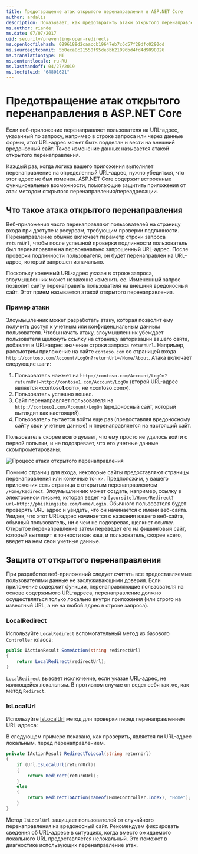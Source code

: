 ```yaml
---
title: Предотвращение атак открытого перенаправления в ASP.NET Core
author: ardalis
description: Показывает, как предотвратить атаки открытого перенаправления в приложении ASP.NET Core
ms.author: riande
ms.date: 07/07/2017
uid: security/preventing-open-redirects
ms.openlocfilehash: 0896189d2caaccb19647eb7c6d57f29dfc0290dd
ms.sourcegitcommit: 5b0eca8c21550f95de3bb21096bd4fd4d9098026
ms.translationtype: MT
ms.contentlocale: ru-RU
ms.lasthandoff: 04/27/2019
ms.locfileid: "64891621"
---
```

# <a name="prevent-open-redirect-attacks-in-aspnet-core"></a>Предотвращение атак открытого перенаправления в ASP.NET Core

Если веб-приложение перенаправляет пользователя на URL-адрес, указанный по запросу, например в строке запроса или через данные формы, этот URL-адрес может быть подделан и вести на внешний вредоносный сайт. Такое изменение данных называется атакой открытого перенаправления.

Каждый раз, когда логика вашего приложения выполняет перенаправление на определенный URL-адрес, нужно убедиться, что этот адрес не был изменен. ASP.NET Core содержит встроенные функциональные возможности, помогающие защитить приложения от атак методом открытого перенаправления/переадресации.

## <a name="what-is-an-open-redirect-attack"></a>Что такое атака открытого перенаправления

Веб-приложения часто перенаправляют пользователей на страницу входа при доступе к ресурсам, требующим проверки подлинности. Перенаправление обычно включает параметр строки запроса `returnUrl`, чтобы после успешной проверки подлинности пользователь был перенаправлен на первоначально запрошенный URL-адрес. После проверки подлинности пользователя, он будет перенаправлен на URL-адрес, который запрошен изначально.

Поскольку конечный URL-адрес указан в строке запроса, злоумышленник может незаконно изменить ее. Измененный запрос позволит сайту перенаправить пользователя на внешний вредоносный сайт. Этот прием называется атакой открытого перенаправления.

### <a name="an-example-attack"></a>Пример атаки

Злоумышленник может разработать атаку, которая позволит ему получить доступ к учетным или конфиденциальным данным пользователя. Чтобы начать атаку, злоумышленник убеждает пользователя щелкнуть ссылку на страницу авторизации вашего сайта, добавляя в URL-адрес значение строки запроса `returnUrl`. Например, рассмотрим приложение на сайте `contoso.com` со страницей входа `http://contoso.com/Account/LogOn?returnUrl=/Home/About`. Атака включает следующие шаги:

1. Пользователь нажмет на `http://contoso.com/Account/LogOn?returnUrl=http://contoso1.com/Account/LogOn` (второй URL-адрес является «contoso**1**.com», не «contoso.com»).
2. Пользователь успешно вошел.
3. Сайт перенаправляет пользователя на `http://contoso1.com/Account/LogOn` (вредоносный сайт, который выглядит как настоящий).
4. Пользователь пытается войти еще раз (предоставляя вредоносному сайту свои учетные данные) и перенаправляется на настоящий сайт.

Пользователь скорее всего думает, что ему просто не удалось войти с первой попытки, и не подозревает, что его учетные данные скомпрометированы.

![Процесс атаки открытого перенаправления](preventing-open-redirects/_static/open-redirection-attack-process.png)

Помимо страниц для входа, некоторые сайты предоставляют страницы перенаправления или конечные точки. Предположим, у вашего приложения есть страница с открытым перенаправлением `/Home/Redirect`. Злоумышленник может создать, например, ссылку в электронном письме, которая ведет на `[yoursite]/Home/Redirect?url=http://phishingsite.com/Home/Login`. Обычного пользователя будет проверять URL-адрес и увидеть, что он начинается с имени веб-сайта. Увидев, что этот URL-адрес начинается с названия вашего веб-сайта, обычный пользователь, ни о чем не подозревая, щелкнет ссылку. Открытое перенаправление затем переведет его на фишинговый сайт, который выглядит в точности как ваш, и пользователь, скорее всего, введет на нем свои учетные данные.

## <a name="protecting-against-open-redirect-attacks"></a>Защита от открытого перенаправления

При разработке веб-приложений следует считать все предоставляемые пользователями данные не заслуживающими доверия. Если приложение содержит функции, перенаправляющие пользователя на основе содержимого URL-адреса, перенаправление должно осуществляться только локально внутри приложения (или строго на известный URL, а не на любой адрес в строке запроса).

### <a name="localredirect"></a>LocalRedirect

Используйте `LocalRedirect` вспомогательный метод из базового `Controller` класса:

```csharp
public IActionResult SomeAction(string redirectUrl)
{
    return LocalRedirect(redirectUrl);
}
```

`LocalRedirect` вызовет исключение, если указан URL-адрес, не являющейся локальным. В противном случае он ведет себя так же, как метод `Redirect`.

### <a name="islocalurl"></a>IsLocalUrl

Используйте [IsLocalUrl](/dotnet/api/Microsoft.AspNetCore.Mvc.IUrlHelper?view=aspnetcore-2.0#Microsoft_AspNetCore_Mvc_IUrlHelper_IsLocalUrl_System_String_) метод для проверки перед перенаправлением URL-адреса:

В следующем примере показано, как проверить, является ли URL-адрес локальным, перед перенаправлением.

```csharp
private IActionResult RedirectToLocal(string returnUrl)
{
    if (Url.IsLocalUrl(returnUrl))
    {
        return Redirect(returnUrl);
    }
    else
    {
        return RedirectToAction(nameof(HomeController.Index), "Home");
    }
}
```

Метод `IsLocalUrl` защищает пользователей от случайного перенаправления на вредоносный сайт. Рекомендуем фиксировать сведения об URL-адресе в ситуациях, когда вместо ожидаемого локального URL предоставляется нелокальный. Это поможет в диагностике использующих перенаправление атак.
